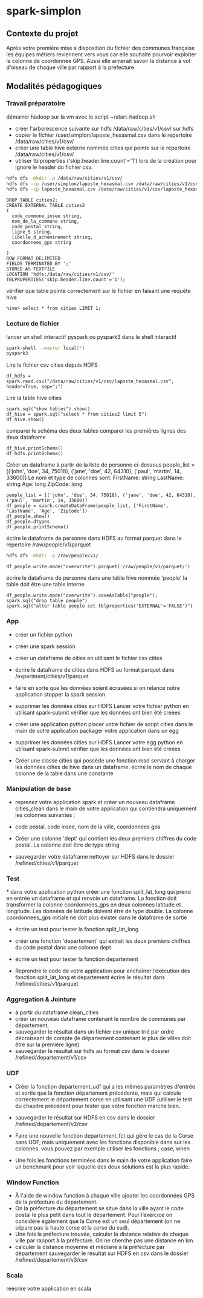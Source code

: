 # spark-simplon

## Contexte du projet

Après votre première mise a disposition du fichier des communes française les équipes métiers reviennent vers vous car elle souhaite pourvoir exploiter la colonne de coordonnée GPS. Aussi elle aimerait savoir la distance à vol d'oiseau de chaque ville par rapport à la prefecture

## Modalités pédagogiques

### Travail préparatoire

démarrer hadoop sur la vm avec le script ~/start-hadoop.sh

* créer l'arborescence suivante sur hdfs /data/raw/cities/v1/csv/ sur hdfs
* copier le fichier /user/simplon/laposte_hexasmal.csv dans le repertoire /data/raw/cities/v1/csv/
* créer une table hive externe nommée cities qui pointe sur le répertoire /data/raw/cities/v1/csv/
* utiliser tblproperties ('skip.header.line.count'='1') lors de la création pour ignore le header du fichier csv.

```bash
hdfs dfs -mkdir -p /data/raw/cities/v1/csv/ 
hdfs dfs -cp /user/simplon/laposte_hexasmal.csv /data/raw/cities/v1/csv/ 
hdfs dfs -cp laposte_hexasmal.csv /data/raw/cities/v1/csv/laposte_hexasmal.csv
```

```hive
DROP TABLE cities2;
CREATE EXTERNAL TABLE cities2 
(
  code_commune_insee string,
  nom_de_la_commune string,
  code_postal string,
  ligne_5 string,
  libelle_d_acheminement string,
  coordonnees_gps string

)
ROW FORMAT DELIMITED
FIELDS TERMINATED BY ';'
STORED AS TEXTFILE
LOCATION 'hdfs:/data/raw/cities/v1/csv/'
TBLPROPERTIES('skip.header.line.count'='1');
```

vérifier que table pointe correctement sur le fichier en faisant une requête hive

```hive
hive> select * from cities LIMIT 1;
```

### Lecture de fichier

lancer un shell interactif pyspark ou pyspark3 dans le shell interactif

```bash
spark-shell --master local[*]
pyspark3
```

Lire le fichier csv cities depuis HDFS

```spark
df_hdfs = spark.read.csv("/data/raw/cities/v1/csv/laposte_hexasmal.csv", header=True, sep=";")
```

Lire la table hive cities

```spark
spark.sql("show tables").show()
df_hive = spark.sql("select * from cities2 limit 5")
df_hive.show()
```

comparer le schéma des deux tables comparer les premières lignes des deux dataframe

```spark
df_hive.printSchema()
df_hdfs.printSchema()
```

Créer un dataframe à partir de la liste de personne ci-dessous people_list = [('john', 'doe', 34, 75018), ('jane', 'doe', 42, 64310), ('paul', 'martin', 14, 33600)]
Le nom et type de colonnes sont: FirstName: string LastName: string Age: long ZipCode: long

```spark
people_list = [('john', 'doe', 34, 75018), ('jane', 'doe', 42, 64310), ('paul', 'martin', 14, 33600)]
df_people = spark.createDataFrame(people_list, ['FirstName', 'LastName', 'Age', 'ZipCode'])
df_people.show()
df_people.dtypes
df_people.printSchema()
```

écrire le dataframe de personne dans HDFS au format parquet dans le répertoire /raw/people/v1/parquet

```bash
hdfs dfs -mkdir -p /raw/people/v1/
```

```spark
df_people.write.mode("overwrite").parquet('/raw/people/v1/parquet/')
```

écrire le dataframe de personne dans une table hive nommée 'people' la table doit être une table interne

```spark
df_people.write.mode("overwrite").saveAsTable("people");
spark.sql("drop table people")
spark.sql("alter table people set tblproperties('EXTERNAL'='FALSE')")

```

### App

* créer un fichier python
* créer une spark session
* créer un dataframe de cities en utilisant le fichier csv cities
* écrire le dataframe de cities dans HDFS au format parquet dans /experiment/cities/v1/parquet
* faire en sorte que les données soient écrasées si on relance notre application stopper la spark session

* supprimer les données cities sur HDFS Lancer votre fichier python en utilisant spark-submit vérifier que les données ont bien été créées

* créer une application python placer votre fichier de script cities dans le main de votre application packager votre application dans un egg

* supprimer les données cities sur HDFS Lancer votre egg python en utilisant spark-submit vérifier que les données ont bien été créées

* Créer une classe cities qui possède une fonction read servant à charger les données cities de hive dans un dataframe. écrire le nom de chaque colonne de la table dans une constante

### Manipulation de base​

* reprenez votre application spark et créer un nouveau dataframe cities_clean dans le main de votre application qui contiendra uniquement les colonnes suivantes ;

* code postal, code insee, nom de la ville, coordonnees gps

* Créer une colonne 'dept' qui contient les deux premiers chiffres du code postal. La colonne doit être de type string

* sauvegarder votre dataframe nettoyer sur HDFS dans le dossier /refined/cities/v1/parquet

### Test

​* dans votre application python créer une fonction split_lat_long qui prend en entrée un dataframe et qui renvoie un dataframe. La fonction doit transformer la colonne coordonnees_gps en deux colonnes latitude et longitude. Les données de latitude doivent être de type double. La colonne coordonnees_gps initiale ne doit plus exister dans le dataframe de sortie

* écrire un test pour tester la fonction split_lat_long

* créer une fonction 'departement' qui extrait les deux premiers chiffres du code postal dans une colonne dept

* écrire un test pour tester la fonction departement

* Reprendre le code de votre application pour enchaîner l’exécution des fonction split_lat_long et departement écrire le résultat dans /refined/cities/v1/parquet

### Aggregation & Jointure

* à partir du dataframe clean_cities
* créer un nouveau dataframe contenant le nombre de communes par département,
* sauvegarder le résultat dans un fichier csv unique trié par ordre décroissant de compte (le département contenant le plus de villes doit être sur la première ligne)
* sauvegarder le résultat sur hdfs au format csv dans le dossier /refined/departement/v1/csv

### UDF

* Créer la fonction departement_udf qui a les mêmes paramètres d'entrée et sortie que la fonction département précédente, mais qui calcule correctement le département corse en utilisant une UDF (utiliser le test du chapitre précédent pour tester que votre fonction marche bien.

* sauvegarder le résultat sur HDFS en csv dans le dossier /refined/departement/v2/csv
* Faire une nouvelle fonction departement_fct qui gère le cas de la Corse sans UDF, mais uniquement avec les fonctions disponible dans sur les colonnes. vous pouvez par exemple utiliser les fonctions ; case, when
* Une fois les fonctions terminées dans le main de votre application faire un benchmark pour voir laquelle des deux solutions est la plus rapide.

### Window Function

* À l'aide de window function à chaque ville ajouter les coordonnées GPS de la préfecture du département.
* On la préfecture du département se situe dans la ville ayant le code postal le plus petit dans tout le département. Pour l’exercice on considère également que la Corse est un seul département (on ne sépare pas la haute corse et la corse du sud).
* Une fois la préfecture trouvée, calculer la distance relative de chaque ville par rapport à la préfecture. On ne cherche pas une distance en km.
* calculer la distance moyenne et médiane à la préfecture par département sauvegarder le résultat sur HDFS en csv dans le dossier /refined/departement/v3/csv

### Scala

réécrire votre application en scala
